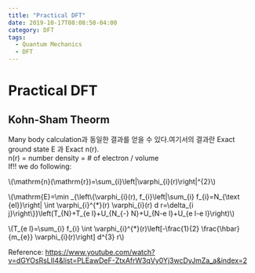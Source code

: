 ```yaml
---
title: "Practical DFT"
date: 2019-10-17T08:08:50-04:00
category: DFT
tags:
  - Quantum Mechanics
  - DFT
---
```


# Practical DFT

## Kohn-Sham Theorm

Many body calculation과 동일한 결과를 얻을 수 있다.여기서의 결과란 Exact ground state E 과 Exact n(r). <br>
n(r) = number density = # of electron / volume <br>
If!! we do following: <br>
<p><span class="math inline">\(\mathrm{n}(\mathrm{r})=\sum_{i}\left|\varphi_{i}(r)\right|^{2}\)</span></p>

<p><span class="math inline">\(\mathrm{E}=\min _{\left\{\varphi_{i}(r), f_{i}\left|\sum_{i} f_{i}=N_{\text {el}}\right| \int \varphi_{i}^{*}(r) \varphi_{i}(r) d r=\delta_{i j}\right\}}\left(T_{N}+T_{e l}+U_{N_{-} N}+U_{N-e l}+U_{e l-e l}\right)\)</span></p>

<p><span class="math inline">\(T_{e l}=\sum_{i} f_{i} \int \varphi_{i}^{*}(r)\left[-\frac{1}{2} \frac{\hbar}{m_{e}} \varphi_{i}(r)\right] d^{3} r\)</span></p>



Reference: https://www.youtube.com/watch?v=dGYOsRsLII4&list=PLEawDeF-ZtxAfrW3qVy0Yj3wcDyJmZa_a&index=2


